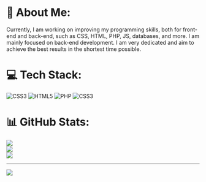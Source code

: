 # 💫 About Me:
Currently, I am working on improving my programming skills, both for front-end and back-end, such as CSS, HTML, PHP, JS, databases, and more. I am mainly focused on back-end development. I am very dedicated and aim to achieve the best results in the shortest time possible.<br>

# 💻 Tech Stack:
![CSS3](https://img.shields.io/badge/css3-%231572B6.svg?style=for-the-badge&logo=css3&logoColor=white) ![HTML5](https://img.shields.io/badge/html5-%23E34F26.svg?style=for-the-badge&logo=html5&logoColor=white) ![PHP](https://img.shields.io/badge/php-%23777BB4.svg?style=for-the-badge&logo=php&logoColor=white) ![CSS3](https://img.shields.io/badge/css3-%231572B6.svg?style=for-the-badge&logo=css3&logoColor=white)

# 📊 GitHub Stats:
![](https://github-readme-stats.vercel.app/api?username=ConsciousBoy&theme=dark&hide_border=false&include_all_commits=false&count_private=false)<br/>
![](https://nirzak-streak-stats.vercel.app/?user=ConsciousBoy&theme=dark&hide_border=false)<br/>
![](https://github-readme-stats.vercel.app/api/top-langs/?username=ConsciousBoy&theme=dark&hide_border=false&include_all_commits=false&count_private=false&layout=compact)

---
[![](https://visitcount.itsvg.in/api?id=ConsciousBoy&icon=0&color=0)](https://visitcount.itsvg.in)

<!-- Proudly created with GPRM ( https://gprm.itsvg.in ) -->
